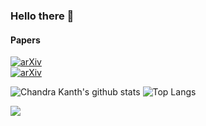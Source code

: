 ### Hello there 👋 

#### Papers
[![arXiv](https://img.shields.io/badge/arXiv-1907.03702-b31b1b.svg)](https://arxiv.org/abs/1907.03702) <br>
[![arXiv](https://img.shields.io/badge/arXiv-1906.08139-b31b1b.svg)](https://arxiv.org/abs/1906.08139) <br>

![Chandra Kanth's github stats](https://github-readme-stats.vercel.app/api?username=ck090&show_icons=true&title_color=fff&icon_color=79ff97&text_color=9f9f9f&bg_color=151515)
![Top Langs](https://github-readme-stats.vercel.app/api/top-langs/?username=ck090&layout=compact)

![](https://visitor-badge.glitch.me/badge?page_id=ck090)

